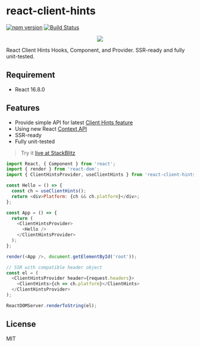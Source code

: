 # react-client-hints

[![npm version](https://badge.fury.io/js/react-client-hints.svg)](https://badge.fury.io/js/react-client-hints)
[![Build Status](https://travis-ci.org/antonybudianto/react-client-hints.svg?branch=master)](https://travis-ci.org/antonybudianto/react-client-hints)

<p align="center">
<img src="https://user-images.githubusercontent.com/7658554/82108716-9fad3180-975a-11ea-8ebf-957c1f0bd6fe.png">
</p>

React Client Hints Hooks, Component, and Provider. SSR-ready and fully unit-tested.

## Requirement

- React 16.8.0

## Features

- Provide simple API for latest [Client Hints feature](https://developer.mozilla.org/en-US/docs/Glossary/Client_hints)
- Using new React [Context API](https://reactjs.org/docs/context.html)
- SSR-ready
- Fully unit-tested

> Try it [live at StackBlitz](https://stackblitz.com/edit/demo-react-client-hints)

```js
import React, { Component } from 'react';
import { render } from 'react-dom';
import { ClientHintsProvider, useClientHints } from 'react-client-hints';

const Hello = () => {
  const ch = useClientHints();
  return <div>Platform: {ch && ch.platform}</div>;
};

const App = () => {
  return (
    <ClientHintsProvider>
      <Hello />
    </ClientHintsProvider>
  );
};

render(<App />, document.getElementById('root'));

// SSR with compatible header object
const el = (
  <ClientHintsProvider header={request.headers}>
    <ClientHints>{ch => ch.platform}</ClientHints>
  </ClientHintsProvider>
);

ReactDOMServer.renderToString(el);
```

## License

MIT
